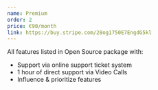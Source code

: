 ```yaml
---
name: Premium
order: 2
price: €90/month
link: https://buy.stripe.com/28og1750E7EngdG5kl
---
```


All features listed in Open Source package with:

- Support via online support ticket system
- 1 hour of direct support via Video Calls
- Influence & prioritize features</stron>

